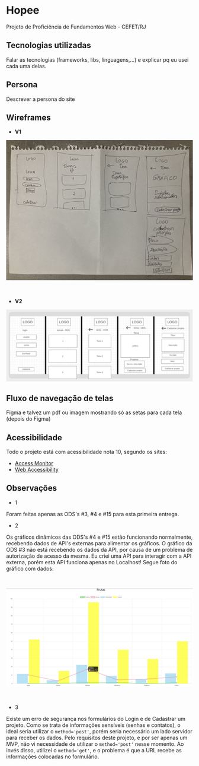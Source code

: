 # Hopee

Projeto de Proficiência de Fundamentos Web - CEFET/RJ

## Tecnologias utilizadas

Falar as tecnologias (frameworks, libs, linguagens,...) e explicar pq eu usei cada uma delas.

## Persona

Descrever a persona do site

## Wireframes

- <strong>V1</strong>

![Wireframe V1](./public/forReadme/wireframe-v1.jpg)

<br>

- <strong>V2</strong>

![Wireframe V2](./public/forReadme/wireframe-v2.jpg)

## Fluxo de navegação de telas

Figma e talvez um pdf ou imagem mostrando só as setas para cada tela (depois do Figma)

## Acessibilidade

Todo o projeto está com acessibilidade nota 10, segundo os sites:
- [Access Monitor](https://accessmonitor.acessibilidade.gov.pt/)
- [Web Accessibility](https://www.webaccessibility.com/)

## Observações

- 1

Foram feitas apenas as ODS's #3, #4 e #15 para esta primeira entrega.

- 2

Os gráficos dinâmicos das ODS's #4 e #15 estão funcionando normalmente, recebendo dados de API's externas para alimentar os gráficos. O gráfico da ODS #3 não está recebendo os dados da API, por causa de um problema de autorização de acesso da mesma. Eu criei uma API para interagir com a API externa, porém esta API funciona apenas no Localhost! Segue foto do gráfico com dados:

<br>

![Gráfico](./public/forReadme/grafico-ods3.jpg)

<br>

- 3

Existe um erro de segurança nos formulários do Login e de Cadastrar um projeto. Como se trata de informações sensíveis (senhas e contatos), o ideal seria utilizar o <code>method='post'</code>, porém seria necessário um lado servidor para receber os dados. Pelo requisitos deste projeto, e por ser apenas um MVP, não vi necessidade de utilizar o <code>method='post'</code> nesse momento. Ao invés disso, utilizei o <code>method='get'</code>, e o problema é que a URL recebe as informações colocadas no formulário.